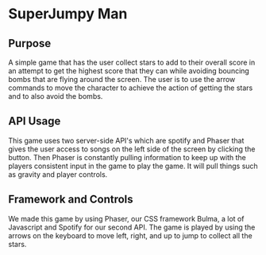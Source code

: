 # SuperJumpy Man

## Purpose

A simple game that has the user collect stars to add to their overall score in an attempt to get the highest score that they can while avoiding bouncing bombs that are flying around the screen. The user is to use the arrow commands to move the character to achieve the action of getting the stars and to also avoid the bombs.

## API Usage

This game uses two server-side API's which are spotify and Phaser that gives the user access to songs on the left side of the screen by clicking the button. Then Phaser is constantly pulling information to keep up with the players consistent input in the game to play the game. It will pull things such as gravity and player controls.

## Framework and Controls

We made this game by using Phaser, our CSS framework Bulma, a lot of Javascript and Spotify for our second API. The game is played by using the arrows on the keyboard to move left, right, and up to jump to collect all the stars.


